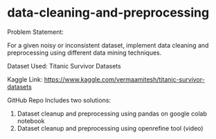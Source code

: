 # data-cleaning-and-preprocessing

Problem Statement:

For a given noisy or inconsistent dataset, implement data cleaning and preprocessing using different data mining techniques.

Dataset Used: Titanic Survivor Datasets

Kaggle Link: https://www.kaggle.com/vermaamitesh/titanic-survivor-datasets

GitHub Repo Includes two solutions:
1. Dataset cleanup and preprocessing using pandas on google colab notebook
2. Dataset cleanup and preprocessing using openrefine tool (video)